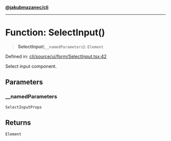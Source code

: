 [**@jakubmazanec/cli**](../README.md)

---

# Function: SelectInput()

> **SelectInput**(`__namedParameters`): `Element`

Defined in:
[cli/source/ui/form/SelectInput.tsx:42](https://github.com/jakubmazanec/tools/blob/6fe16df773d5da14c29261ea934e72b3f99fabb7/packages/cli/source/ui/form/SelectInput.tsx#L42)

Select input component.

## Parameters

### \_\_namedParameters

`SelectInputProps`

## Returns

`Element`
